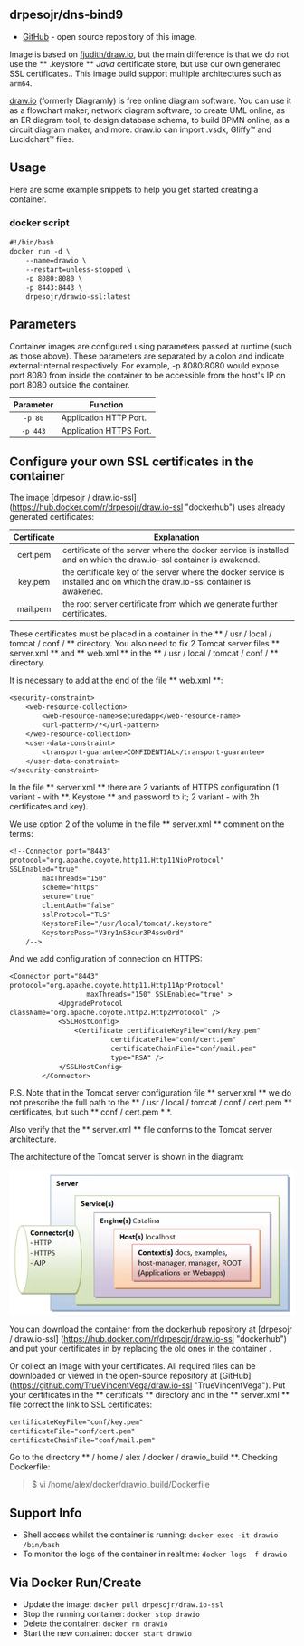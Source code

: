 ## drpesojr/dns-bind9

* [GitHub](https://github.com/TrueVincentVega/draw.io-ssl) - open source repository of this image.

Image is based on [fjudith/draw.io](https://hub.docker.com/r/fjudith/draw.io "dockerhub"), but the main difference is that we do not use the ** .keystore ** _Java_ certificate store, but use our own generated SSL certificates.. This image build support multiple architectures such as `arm64`. 

[draw.io](https://github.com/jgraph/draw.io) (formerly Diagramly) is free online diagram software. You can use it as a flowchart maker, network diagram software, to create UML online, as an ER diagram tool, to design database schema, to build BPMN online, as a circuit diagram maker, and more. draw.io can import .vsdx, Gliffy™ and Lucidchart™ files.

## Usage

Here are some example snippets to help you get started creating a container.

### docker script

```
#!/bin/bash
docker run -d \
    --name=drawio \
    --restart=unless-stopped \
    -p 8080:8080 \
    -p 8443:8443 \
    drpesojr/drawio-ssl:latest
```

## Parameters

Container images are configured using parameters passed at runtime (such as those above). These parameters are separated by a colon and indicate external:internal respectively. For example, -p 8080:8080 would expose port 8080 from inside the container to be accessible from the host's IP on port 8080 outside the container.

| Parameter | Function |
| :----: | --- |
| `-p 80` | Application HTTP Port. |
| `-p 443` | Application HTTPS Port. |

## Configure your own SSL certificates in the container

The image [drpesojr / draw.io-ssl] (https://hub.docker.com/r/drpesojr/draw.io-ssl "dockerhub") uses already generated certificates:

| Certificate | Explanation |
| :----: | --- |
| cert.pem | certificate of the server where the docker service is installed and on which the draw.io-ssl container is awakened. |
| key.pem | the certificate key of the server where the docker service is installed and on which the draw.io-ssl container is awakened. |
| mail.pem | the root server certificate from which we generate further certificates. |

These certificates must be placed in a container in the ** / usr / local / tomcat / conf / ** directory. You also need to fix 2 Tomcat server files ** server.xml ** and ** web.xml ** in the ** / usr / local / tomcat / conf / ** directory.

It is necessary to add at the end of the file ** web.xml **:

```
<security-constraint>
    <web-resource-collection>
        <web-resource-name>securedapp</web-resource-name>
        <url-pattern>/*</url-pattern>
    </web-resource-collection>
    <user-data-constraint>
        <transport-guarantee>CONFIDENTIAL</transport-guarantee>
    </user-data-constraint>
</security-constraint>
```

In the file ** server.xml ** there are 2 variants of HTTPS configuration (1 variant - with **. Keystore ** and password to it; 2 variant - with 2h certificates and key).

We use option 2 of the volume in the file ** server.xml ** comment on the terms:

```
<!--Connector port="8443"
protocol="org.apache.coyote.http11.Http11NioProtocol"
SSLEnabled="true"
        maxThreads="150"
        scheme="https"
        secure="true"
        clientAuth="false"
        sslProtocol="TLS"
        KeystoreFile="/usr/local/tomcat/.keystore"
        KeystorePass="V3ry1nS3cur3P4ssw0rd"
    /-->
```

And we add configuration of connection on HTTPS:

```
<Connector port="8443" protocol="org.apache.coyote.http11.Http11AprProtocol"
				   maxThreads="150" SSLEnabled="true" >
			<UpgradeProtocol className="org.apache.coyote.http2.Http2Protocol" />
			<SSLHostConfig>
				<Certificate certificateKeyFile="conf/key.pem"
                         certificateFile="conf/cert.pem"
                         certificateChainFile="conf/mail.pem"
                         type="RSA" />
			</SSLHostConfig>
		</Connector>
```

P.S. Note that in the Tomcat server configuration file ** server.xml ** we do not prescribe the full path to the ** / usr / local / tomcat / conf / cert.pem ** certificates, but such ** conf / cert.pem * *.

Also verify that the ** server.xml ** file conforms to the Tomcat server architecture.

The architecture of the Tomcat server is shown in the diagram:

![ArchitectureTomcat](https://github.com/TrueVincentVega/draw.io-ssl/blob/master/TomcatArchitecture.png?raw=true "Architecture of the Tomcat server")


You can download the container from the dockerhub repository at [drpesojr / draw.io-ssl] (https://hub.docker.com/r/drpesojr/draw.io-ssl "dockerhub") and put your certificates in by replacing the old ones in the container .

Or collect an image with your certificates. All required files can be downloaded or viewed in the open-source repository at [GitHub] (https://github.com/TrueVincentVega/draw.io-ssl "TrueVincentVega"). Put your certificates in the ** certificats ** directory and in the ** server.xml ** file correct the link to SSL certificates:

```
certificateKeyFile="conf/key.pem"
certificateFile="conf/cert.pem"
certificateChainFile="conf/mail.pem"
```

Go to the directory ** / home / alex / docker / drawio_build **. Checking Dockerfile:

> $ vi /home/alex/docker/drawio_build/Dockerfile


## Support Info

* Shell access whilst the container is running: `docker exec -it drawio /bin/bash`
* To monitor the logs of the container in realtime: `docker logs -f drawio`

## Via Docker Run/Create
* Update the image: `docker pull drpesojr/draw.io-ssl`
* Stop the running container: `docker stop drawio`
* Delete the container: `docker rm drawio`
* Start the new container: `docker start drawio`

